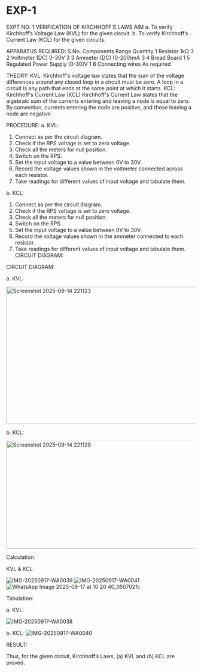 # EXP-1
EXPT NO: 1	VERIFICATION OF KIRCHHOFF’S LAWS
AIM
a.   To verify Kirchhoff’s Voltage Law (KVL) for the given circuit. 
b.   To verify Kirchhoff’s Current Law (KCL) for the given circuits.

APPARATUS REQUIRED:
S.No.	Components	Range	Quantity
1	Resistor	1kΩ	3
2	Voltmeter (DC)	0-30V	3
3	Ammeter (DC)	(0-200)mA	3
4	Bread Board		1
5	Regulated Power Supply	(0-30)V	1
6	Connecting wires		As required

THEORY:
KVL: Kirchhoff's voltage law states that the sum of the voltage differences around any closed loop in a circuit must be zero. A loop in a circuit is any path that ends at the same point at which it starts.
KCL:
Kirchhoff's Current Law (KCL) Kirchhoff's Current Law states that the algebraic sum of the currents entering and leaving a node is equal to zero. By convention, currents entering the node are positive, and those leaving a node are negative


PROCEDURE:
a.   KVL:
1.   Connect as per the circuit diagram.
2.   Check if the RPS voltage is set to zero voltage.
3.   Check all the meters for null position.
4.   Switch on the RPS.
5.   Set the input voltage to a value between 0V to 30V.
6.   Record the voltage values shown in the voltmeter connected across each resistor.
7.   Take readings for different values of input voltage and tabulate them.


b.  KCL:
1.   Connect as per the circuit diagram.
2.   Check if the RPS voltage is set to zero voltage.
3.   Check all the meters for null position.
4.   Switch on the RPS.
5.   Set the input voltage to a value between 0V to 30V.
6.   Record the voltage values shown in the ammeter connected to each resistor.
7.   Take readings for different values of input voltage and tabulate them. 
CIRCUIT DIAGRAM:

CIRCUIT DIAGRAM:

a.   KVL:

<img width="623" height="367" alt="Screenshot 2025-09-14 221123" src="https://github.com/user-attachments/assets/17440eb6-8403-4979-931b-313233b01269" />

 


b.  KCL:


 <img width="623" height="289" alt="Screenshot 2025-09-14 221129" src="https://github.com/user-attachments/assets/0bedeb22-f15a-493c-9b00-a1978abfdfb4" />
 

Calculation:

 KVL & KCL
 
![IMG-20250917-WA0039](https://github.com/user-attachments/assets/34fb2612-0a63-4d27-8dce-9860ca36045a)
![IMG-20250917-WA0041](https://github.com/user-attachments/assets/9f104778-2d37-46b3-8445-bdd21b860eeb)
![WhatsApp Image 2025-09-17 at 10 20 40_050702fc](https://github.com/user-attachments/assets/5c408c75-c3cf-4370-8d0c-f7e7a07a6fd5)






Tabulation:

a.   KVL:
 
![IMG-20250917-WA0038](https://github.com/user-attachments/assets/4dec40a4-865c-4cc2-b587-74889b772671)


b.  KCL:
![IMG-20250917-WA0040](https://github.com/user-attachments/assets/adf7e82b-8f40-4c6f-8dfd-b43bb31d475e)



RESULT:

Thus, for the given circuit, Kirchhoff’s Laws, (a) KVL and (b) KCL are proved.
